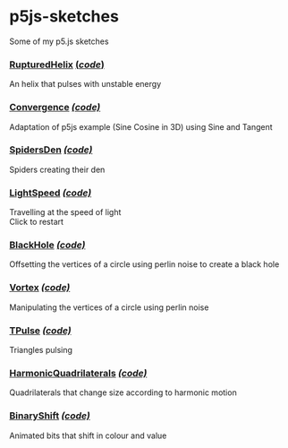 # p5js-sketches
Some of my p5.js sketches 

### [RupturedHelix](https://amriarshad.github.io/p5js-sketches/src/RupturedHelix/index) [(*code*)](https://github.com/AmriArshad/p5js-sketches/tree/main/src/RupturedHelix/sketch.js)
An helix that pulses with unstable energy

### [Convergence](https://amriarshad.github.io/p5js-sketches/src/Convergence/index) [*(code)*](https://github.com/AmriArshad/p5js-sketches/tree/main/src/Convergence/sketch.js)
Adaptation of p5js example (Sine Cosine in 3D) using Sine and Tangent

### [SpidersDen](https://amriarshad.github.io/p5js-sketches/src/SpidersDen/index) [*(code)*](https://github.com/AmriArshad/p5js-sketches/tree/main/src/SpidersDen/sketch.js)
Spiders creating their den

### [LightSpeed](https://amriarshad.github.io/p5js-sketches/src/LightSpeed/index) [*(code)*](https://github.com/AmriArshad/p5js-sketches/tree/main/src/LightSpeed/sketch.js)
Travelling at the speed of light  
Click to restart

### [BlackHole](https://amriarshad.github.io/p5js-sketches/src/BlackHole/index) [*(code)*](https://github.com/AmriArshad/p5js-sketches/tree/main/src/BlackHole/sketch.js)
Offsetting the vertices of a circle using perlin noise to create a black hole

### [Vortex](https://amriarshad.github.io/p5js-sketches/src/Vortex/index) [*(code)*](https://github.com/AmriArshad/p5js-sketches/tree/main/src/Vortex/sketch.js)
Manipulating the vertices of a circle using perlin noise

### [TPulse](https://amriarshad.github.io/p5js-sketches/src/TPulse/index) [*(code)*](https://github.com/AmriArshad/p5js-sketches/tree/main/src/TPulse/sketch.js)
Triangles pulsing

### [HarmonicQuadrilaterals](https://amriarshad.github.io/p5js-sketches/src/HarmonicQuadrilaterals/index) [*(code)*](https://github.com/AmriArshad/p5js-sketches/tree/main/src/HarmonicQuadrilaterals/sketch.js)
Quadrilaterals that change size according to harmonic motion

### [BinaryShift](https://amriarshad.github.io/p5js-sketches/src/BinaryShift/index) [*(code)*](https://github.com/AmriArshad/p5js-sketches/tree/main/src/BinaryShift/sketch.js)
Animated bits that shift in colour and value
